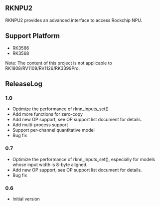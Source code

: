 ## RKNPU2
  RKNPU2 provides an advanced interface to access Rockchip NPU.
  
## Support Platform
  - RK3566
  - RK3568
  
Note: The content of this project is not applicable to RK1808/RV1109/RV1126/RK3399Pro.

## ReleaseLog

### 1.0
   - Optimize the performance of rknn_inputs_set()
   - Add more functions for zero-copy
   - Add new OP support, see OP support list document for details.
   - Add multi-process support
   - Support per-channel quantitative model
   - Bug fix


### 0.7
   - Optimize the performance of rknn_inputs_set(), especially for models whose input width is 8-byte aligned.
   - Add new OP support, see OP support list document for details.
   - Bug fix

### 0.6
   - Initial version



